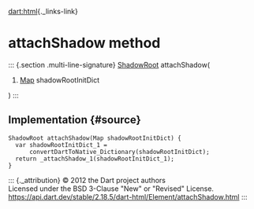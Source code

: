 [dart:html](../../dart-html/dart-html-library){._links-link}

attachShadow method
===================

::: {.section .multi-line-signature}
[ShadowRoot](../shadowroot-class) attachShadow(

1.  [Map](../../dart-core/map-class) shadowRootInitDict

)
:::

Implementation {#source}
--------------

``` {.language-dart data-language="dart"}
ShadowRoot attachShadow(Map shadowRootInitDict) {
  var shadowRootInitDict_1 =
      convertDartToNative_Dictionary(shadowRootInitDict);
  return _attachShadow_1(shadowRootInitDict_1);
}
```

::: {._attribution}
© 2012 the Dart project authors\
Licensed under the BSD 3-Clause \"New\" or \"Revised\" License.\
<https://api.dart.dev/stable/2.18.5/dart-html/Element/attachShadow.html>
:::
